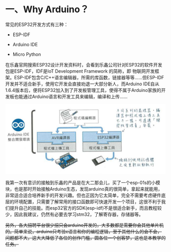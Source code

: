 # 一、Why Arduino？

常见的ESP32开发方式有三种：

- ESP-IDF

- Arduino IDE

- Micro Python

  

​	在乐鑫官网搜索ESP32设计开发资料时，会看到乐鑫公司针对ESP32的软件开发包是ESP-IDF，IDF是IoT Development Framework 的简称，即 物联网开发框架。ESP-IDF包含C/C++语言编辑器，所需的库函数，链接器等等......但ESP-IDF开发并不适合新手，使用它开发会直接劝退一大部分新人，而Arduino IDE自从1.6.4版本后，便将ESP32加入到了开发板管理工具，使得不属于Arduino家族的开发板也能通过Arduino语言和开发工具来编辑，编译和上传......

![](https://raw.githubusercontent.com/wild-civil/typora_img/main/images/arduinoesp32.png)



​	我第一次有意识的接触到乐鑫的产品是在大二那会儿，买了一个esp-01s的小模块，也是那时开始接触Arduino生态，发现arduino真的很简单，拿起来就能用，非常适合适合培养新手的开发兴趣。但也正因为它太简单，完全不需要考虑硬件底层的环境配置，只需要了解常用的接口函数即可快速开发一个项目，这很不利于我们提升自己的技能。而esp32官方的SDK(esp-idf)不是很适合新手，而且教程较少，因此我建议，仍然有必要去学习stm32，了解寄存器，存储器等。

~~另外，各大招聘平台很少招只会arduino开发的，大多数都是需要你会其他单片机的。简单来说，arduino只考验c语言和你的编程逻辑，至于其他什么的会不会，问题都不大，这大大降低了各位的创作门槛，圆各位一个创客梦，这也是本教学的任务。~~